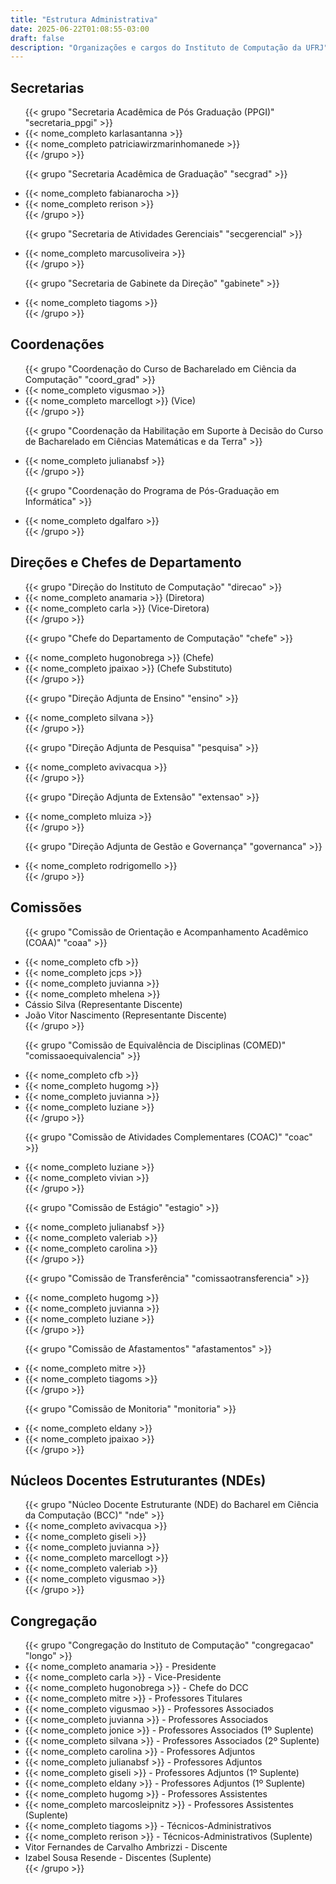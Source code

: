 ```yaml
---
title: "Estrutura Administrativa"
date: 2025-06-22T01:08:55-03:00
draft: false
description: "Organizações e cargos do Instituto de Computação da UFRJ"
---
```


## Secretarias

<ul class="lista-pessoal">
  {{< grupo "Secretaria Acadêmica de Pós Graduação (PPGI)" "secretaria_ppgi" >}}
    <li>{{< nome_completo karlasantanna >}}</li>
    <li>{{< nome_completo patriciawirzmarinhomanede >}}</li>
  {{< /grupo >}}

  {{< grupo "Secretaria Acadêmica de Graduação" "secgrad" >}}
    <li>{{< nome_completo fabianarocha >}}</li>
    <li>{{< nome_completo rerison >}}</li>
  {{< /grupo >}}

  {{< grupo "Secretaria de Atividades Gerenciais" "secgerencial" >}}
    <li>{{< nome_completo marcusoliveira >}}</li>
  {{< /grupo >}}

  {{< grupo "Secretaria de Gabinete da Direção" "gabinete" >}}
    <li>{{< nome_completo tiagoms >}}</li>
  {{< /grupo >}}
</ul>


## Coordenações

<ul class="lista-pessoal">
  {{< grupo "Coordenação do Curso de Bacharelado em Ciência da Computação" "coord_grad" >}}
    <li>{{< nome_completo vigusmao >}}</li>
    <li>{{< nome_completo marcellogt >}} (Vice)</li>
  {{< /grupo >}}

  {{< grupo "Coordenação da Habilitação em Suporte à Decisão do Curso de Bacharelado em Ciências Matemáticas e da Terra" >}}
    <li>{{< nome_completo julianabsf >}}</li>
  {{< /grupo >}}

  {{< grupo "Coordenação do Programa de Pós-Graduação em Informática" >}}
    <li>{{< nome_completo dgalfaro >}}</li>
  {{< /grupo >}}
</ul>


## Direções e Chefes de Departamento

<ul class="lista-pessoal">
  {{< grupo "Direção do Instituto de Computação" "direcao" >}}
    <li>{{< nome_completo anamaria >}} (Diretora)</li>
    <li>{{< nome_completo carla >}} (Vice-Diretora)</li>
  {{< /grupo >}}

  {{< grupo "Chefe do Departamento de Computação" "chefe" >}}
    <li>{{< nome_completo hugonobrega >}} (Chefe)</li>
    <li>{{< nome_completo jpaixao >}} (Chefe Substituto)</li>
  {{< /grupo >}}

  {{< grupo "Direção Adjunta de Ensino" "ensino" >}}
    <li>{{< nome_completo silvana >}}</li>
  {{< /grupo >}}

  {{< grupo "Direção Adjunta de Pesquisa" "pesquisa" >}}
    <li>{{< nome_completo avivacqua >}}</li>
  {{< /grupo >}}

  {{< grupo "Direção Adjunta de Extensão" "extensao" >}}
    <li>{{< nome_completo mluiza >}}</li>
  {{< /grupo >}}

  {{< grupo "Direção Adjunta de Gestão e Governança" "governanca" >}}
    <li>{{< nome_completo rodrigomello >}}</li>
  {{< /grupo >}}
</ul>


## Comissões

<ul class="lista-pessoal">

  {{< grupo "Comissão de Orientação e Acompanhamento Acadêmico (COAA)" "coaa" >}}
    <li>{{< nome_completo cfb >}}</li>
    <li>{{< nome_completo jcps >}}</li>
    <li>{{< nome_completo juvianna >}}</li>
    <li>{{< nome_completo mhelena >}}</li>
    <li>Cássio Silva (Representante Discente)</li>
    <li>João Vitor Nascimento (Representante Discente)</li>
  {{< /grupo >}}

  {{< grupo "Comissão de Equivalência de Disciplinas (COMED)" "comissaoequivalencia" >}}
    <li>{{< nome_completo cfb >}}</li>
    <li>{{< nome_completo hugomg >}}</li>
    <li>{{< nome_completo juvianna >}}</li>
    <li>{{< nome_completo luziane >}}</li>
  {{< /grupo >}}

  {{< grupo "Comissão de Atividades Complementares (COAC)" "coac" >}}
    <li>{{< nome_completo luziane >}}</li>
    <li>{{< nome_completo vivian >}}</li>
  {{< /grupo >}}

  {{< grupo "Comissão de Estágio" "estagio" >}}
    <li>{{< nome_completo julianabsf >}}</li>
    <li>{{< nome_completo valeriab >}}</li>
    <li>{{< nome_completo carolina >}}</li>
  {{< /grupo >}}

  {{< grupo "Comissão de Transferência" "comissaotransferencia" >}}
    <li>{{< nome_completo hugomg >}}</li>
    <li>{{< nome_completo juvianna >}}</li>
    <li>{{< nome_completo luziane >}}</li>
  {{< /grupo >}}

  {{< grupo "Comissão de Afastamentos" "afastamentos" >}}
    <li>{{< nome_completo mitre >}}</li>
    <li>{{< nome_completo tiagoms >}}</li>
  {{< /grupo >}}

  {{< grupo "Comissão de Monitoria" "monitoria" >}}
    <li>{{< nome_completo eldany >}}</li>
    <li>{{< nome_completo jpaixao >}}</li>
  {{< /grupo >}}
</ul>

## Núcleos Docentes Estruturantes (NDEs)

<ul class="lista-pessoal">
  {{< grupo "Núcleo Docente Estruturante (NDE) do Bacharel em Ciência da Computação (BCC)" "nde" >}}
    <li>{{< nome_completo avivacqua >}}</li>
    <li>{{< nome_completo giseli >}}</li>
    <li>{{< nome_completo juvianna >}}</li>
    <li>{{< nome_completo marcellogt >}}</li>
    <li>{{< nome_completo valeriab >}}</li>
    <li>{{< nome_completo vigusmao >}}</li>
  {{< /grupo >}}
</ul>

<!--

## Congregação

Email: {{< email congregacao >}}

| Membro | Representação | Suplente? |
|--------|---------------|-----------|
| {{< nome_completo anamaria >}} | Presidente | |
| {{< nome_completo carla >}} | Vice-Presidente | |
| {{< nome_completo hugonobrega >}} | Chefe do DCC | |
| {{< nome_completo mitre >}} | Professores Titulares | |
| {{< nome_completo vigusmao >}} | Professores Associados | |
| {{< nome_completo juvianna >}} | Professores Associados | |
| {{< nome_completo jonice >}} | Professores Associados | 1º Suplente |
| {{< nome_completo silvana >}} | Professores Associados | 2º Suplente |
| {{< nome_completo carolina >}} | Professores Adjuntos | |
| {{< nome_completo julianabsf >}} | Professores Adjuntos | |
| {{< nome_completo giseli >}} | Professores Adjuntos | 1º Suplente |
| {{< nome_completo eldany >}} | Professores Adjuntos | 2º Suplente |
| {{< nome_completo hugomg >}} | Professores Assistentes | |
| {{< nome_completo marcosleipnitz >}} | Professores Assistentes | Suplente |
| {{< nome_completo tiagoms >}} | Técnico-Administrativos | |
| {{< nome_completo rerison >}} | Técnico-Administrativos | Suplente |
| Vitor Fernandes de Carvalho Ambrizzi | Discentes | |
| Izabel Souza Resende | Discentes | Suplente |

-->

## Congregação

<ul class="lista-pessoal">
  {{< grupo "Congregação do Instituto de Computação" "congregacao" "longo" >}}
    <li>{{< nome_completo anamaria >}} - Presidente</li>
    <li>{{< nome_completo carla >}} - Vice-Presidente</li>
    <li>{{< nome_completo hugonobrega >}} - Chefe do DCC</li>
    <li>{{< nome_completo mitre >}} - Professores Titulares</li>
    <li>{{< nome_completo vigusmao >}} - Professores Associados</li>
    <li>{{< nome_completo juvianna >}} - Professores Associados</li>
    <li>{{< nome_completo jonice >}} - Professores Associados (1º Suplente)</li>
    <li>{{< nome_completo silvana >}} - Professores Associados (2º Suplente)</li>
    <li>{{< nome_completo carolina >}} - Professores Adjuntos</li>
    <li>{{< nome_completo julianabsf >}} - Professores Adjuntos</li>
    <li>{{< nome_completo giseli >}} - Professores Adjuntos (1º Suplente)</li>
    <li>{{< nome_completo eldany >}} - Professores Adjuntos (1º Suplente)</li>
    <li>{{< nome_completo hugomg >}} - Professores Assistentes</li>
    <li>{{< nome_completo marcosleipnitz >}} - Professores Assistentes (Suplente)</li>
    <li>{{< nome_completo tiagoms >}} - Técnicos-Administrativos</li>
    <li>{{< nome_completo rerison >}} - Técnicos-Administrativos (Suplente)</li>
    <li>Vitor Fernandes de Carvalho Ambrizzi - Discente</li>
    <li>Izabel Sousa Resende - Discentes (Suplente)</li>
  {{< /grupo >}}
</ul>


